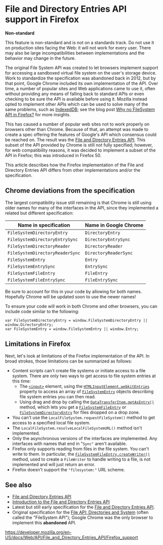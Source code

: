 File and Directory Entries API support in Firefox
=================================================

**Non-standard**

This feature is non-standard and is not on a standards track. Do not use it on production sites facing the Web: it will not work for every user. There may also be large incompatibilities between implementations and the behavior may change in the future.

The original File System API was created to let browsers implement support for accessing a sandboxed virtual file system on the user's storage device. Work to standardize the specification was abandoned back in 2012, but by that point, Google Chrome included its own implementation of the API. Over time, a number of popular sites and Web applications came to use it, often without providing any means of falling back to standard APIs or even checking to be sure the API is available before using it. Mozilla instead opted to implement other APIs which can be used to solve many of the same problems, such as [IndexedDB](../indexeddb_api); see the blog post [Why no FileSystem API in Firefox?](https://hacks.mozilla.org/2012/07/why-no-filesystem-api-in-firefox/) for more insights.

This has caused a number of popular web sites not to work properly on browsers other than Chrome. Because of that, an attempt was made to create a spec offering the features of Google's API which consensus could be reached on. The result was the [File and Directory Entries API](../file_and_directory_entries_api). This subset of the API provided by Chrome is still not fully specified; however, for web compatibility reasons, it was decided to implement a subset of the API in Firefox; this was introduced in Firefox 50.

This article describes how the Firefox implementation of the File and Directory Entries API differs from other implementations and/or the specification.

Chrome deviations from the specification
----------------------------------------

The largest compatibility issue still remaining is that Chrome is still using older names for many of the interfaces in the API, since they implemented a related but different specification:

<table><thead><tr class="header"><th>Name in specification</th><th>Name in Google Chrome</th></tr></thead><tbody><tr class="odd"><td><code>FileSystemDirectoryEntry</code></td><td><code>DirectoryEntry</code></td></tr><tr class="even"><td><code>FileSystemDirectoryEntrySync</code></td><td><code>DirectoryEntrySync</code></td></tr><tr class="odd"><td><code>FileSystemDirectoryReader</code></td><td><code>DirectoryReader</code></td></tr><tr class="even"><td><code>FileSystemDirectoryReaderSync</code></td><td><code>DirectoryReaderSync</code></td></tr><tr class="odd"><td><code>FileSystemEntry</code></td><td><code>Entry</code></td></tr><tr class="even"><td><code>FileSystemEntrySync</code></td><td><code>EntrySync</code></td></tr><tr class="odd"><td><code>FileSystemFileEntry</code></td><td><code>FileEntry</code></td></tr><tr class="even"><td><code>FileSystemFileEntrySync</code></td><td><code>FileEntrySync</code></td></tr></tbody></table>

Be sure to account for this in your code by allowing for both names. Hopefully Chrome will be updated soon to use the newer names!

To ensure your code will work in both Chrome and other browsers, you can include code similar to the following:

    var FileSystemDirectoryEntry = window.FileSystemDirectoryEntry || window.DirectoryEntry;
    var FileSystemEntry = window.FileSystemEntry || window.Entry;

Limitations in Firefox
----------------------

Next, let's look at limitations of the Firefox implementation of the API. In broad strokes, those limitations can be summarized as follows:

-   Content scripts can't create file systems or initiate access to a file system. There are only two ways to get access to file system entries at this time:
    -   The [`<input>`](https://developer.mozilla.org/en-US/docs/Web/HTML/Element/input) element, using the [`HTMLInputElement.webkitEntries`](../htmlinputelement/webkitentries) property to access an array of [`FileSystemEntry`](../filesystementry) objects describing file system entries you can then read.
    -   Using drag and drop by calling the [`DataTransferItem.getAsEntry()`](../datatransferitem/webkitgetasentry) method, which lets you get a [`FileSystemFileEntry`](../filesystemfileentry) or [`FileSystemDirectoryEntry`](../filesystemdirectoryentry) for files dropped on a drop zone.
-   You can't use the `LocalFileSystem.requestFileSystem()` method to get access to a specified local file system.
-   The `LocalFileSystem.resolveLocalFileSystemURL()` method isn't implemented.
-   Only the asynchronous versions of the interfaces are implemented. Any interfaces with names that end in "`Sync"` aren't available.
-   Firefox only supports reading from files in the file system. You can't write to them. In particular, the [`FileSystemFileEntry.createWriter()`](../filesystemfileentry/createwriter) method, used to create a <span class="page-not-created">`FileWriter`</span> to handle writing to a file, is not implemented and will just return an error.
-   Firefox doesn't support the `"filesystem:"` URL scheme.

See also
--------

-   [File and Directory Entries API](../file_and_directory_entries_api)
-   [Introduction to the File and Directory Entries API](introduction)
-   Latest but still early specification for the [File and Directory Entries API](https://wicg.github.io/entries-api/).
-   Original specification for the [File API: Directories and System](https://dev.w3.org/2009/dap/file-system/file-dir-sys.html) (often called the "FileSystem API"); Google Chrome was the only browser to implement this **abandoned** API.

<a href="https://developer.mozilla.org/en-US/docs/Web/API/File_and_Directory_Entries_API/Firefox_support" class="_attribution-link">https://developer.mozilla.org/en-US/docs/Web/API/File_and_Directory_Entries_API/Firefox_support</a>
